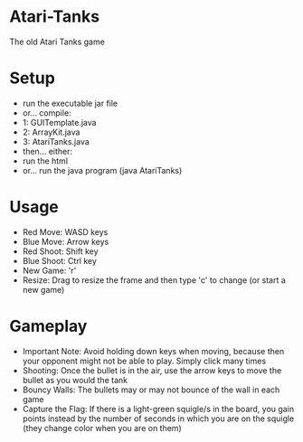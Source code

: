 # Atari-Tanks
The old Atari Tanks game

# Setup
- run the executable jar file
- or... compile:
- 1: GUITemplate.java
- 2: ArrayKit.java
- 3: AtariTanks.java
- then... either:
- run the html
- or... run the java program (java AtariTanks)

# Usage
- Red Move: WASD keys
- Blue Move: Arrow keys
- Red Shoot: Shift key
- Blue Shoot: Ctrl key
- New Game: 'r'
- Resize: Drag to resize the frame and then type 'c' to change (or start a new game)

# Gameplay
- Important Note: Avoid holding down keys when moving, because then your opponent might not be able to play. Simply click many times
- Shooting: Once the bullet is in the air, use the arrow keys to move the bullet as you would the tank
- Bouncy Walls: The bullets may or may not bounce of the wall in each game
- Capture the Flag: If there is a light-green squigle/s in the board, you gain points instead by the number of seconds in which you are on the squigle (they change color when you are on them)

